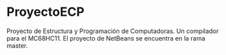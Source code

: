 # ProyectoECP
Proyecto de Estructura y Programación de Computadoras. Un compilador para el MC68HC11.
El proyecto de NetBeans se encuentra en la rama master. 
